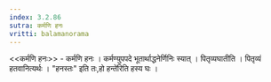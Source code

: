 ```yaml
---
index: 3.2.86
sutra: कर्मणि हनः
vritti: balamanorama
---
```


<<कर्मणि हनः>> - कर्मणि हनः । कर्मण्युपपदे भूतार्थाद्धनेर्णिनिः स्यात् । पितृव्यघातीति । पितृव्यं हतवानित्यर्थः । "हनस्तः" इति तः,हो हन्ते॑रिति हस्य घः । 